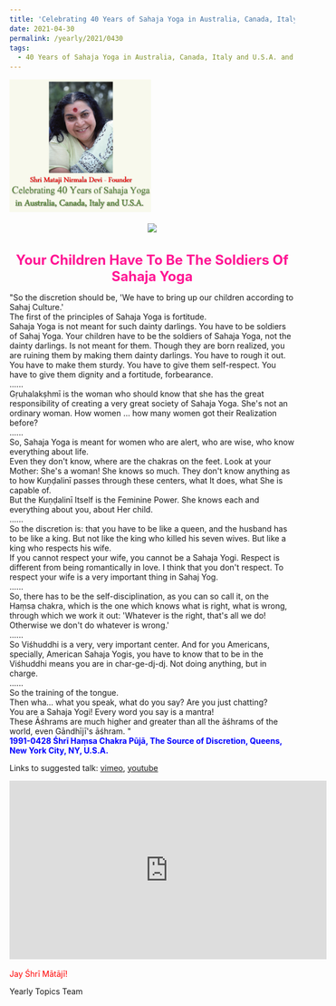 ```yaml
---
title: 'Celebrating 40 Years of Sahaja Yoga in Australia, Canada, Italy and U.S.A. and its Culture, Post 18'
date: 2021-04-30
permalink: /yearly/2021/0430
tags:
  - 40 Years of Sahaja Yoga in Australia, Canada, Italy and U.S.A. and its Culture
---
```


<div style="text-align: left"><img src="/images/Celebrating40YearsSahajaYoga.png" width="250" /></div><br>

<div style="text-align: center"><img src="/images/image693.png" /></div>

<br>
<p style="color:DeepPink; text-align:center">
<font size="+2"><b>Your Children Have To Be The Soldiers Of Sahaja Yoga</b><br></font>
</p>

<p>
"So the discretion should be, 'We have to bring up our children according to Sahaj Culture.'<br>
The first of the principles of Sahaja Yoga is fortitude.<br>
Sahaja Yoga is not meant for such dainty darlings. You have to be soldiers of Sahaj Yoga. Your children have to be the soldiers of Sahaja Yoga, not the dainty darlings. Is not meant for them. Though they are born realized, you are ruining them by making them dainty darlings. You have to rough it out. You have to make them sturdy. You have to give them self-respect. You have to give them dignity and a fortitude, forbearance.<br>
......<br>
Gṛuhalakṣhmī is the woman who should know that she has the great responsibility of creating a very great society of Sahaja Yoga. She's not an ordinary woman. How women ... how many women got their Realization before?<br>
......<br>
So, Sahaja Yoga is meant for women who are alert, who are wise, who know everything about life.<br>
Even they don't know, where are the chakras on the feet. Look at your Mother: She's a woman! She knows so much. They don't know anything as to how Kuṇḍalinī passes through these centers, what It does, what She is capable of.<br>
But the Kuṇḍalinī Itself is the Feminine Power. She knows each and everything about you, about Her child.<br>
......<br>
So the discretion is: that you have to be like a queen, and the husband has to be like a king. But not like the king who killed his seven wives. But like a king who respects his wife.<br>
If you cannot respect your wife, you cannot be a Sahaja Yogi. Respect is different from being romantically in love. I think that you don't respect. To respect your wife is a very important thing in Sahaj Yog.<br>
......<br>
So, there has to be the self-disciplination, as you can so call it, on the Haṃsa chakra, which is the one which knows what is right, what is wrong, through which we work it out: 'Whatever is the right, that's all we do! Otherwise we don't do whatever is wrong.'<br>
......<br>
So Viśhuddhi is a very, very important center. And for you Americans, specially, American Sahaja Yogis, you have to know that to be in the Viśhuddhi means you are in char-ge-dj-dj. Not doing anything, but in charge.<br>
......<br>
So the training of the tongue.<br>
Then wha... what you speak, what do you say? Are you just chatting?<br>
You are a Sahaja Yogi! Every word you say is a mantra!<br>
These Āśhrams are much higher and greater than all the āśhrams of the world, even Gāndhījī's āśhram. "<br>
<font color="blue"><b>1991-0428 Śhrī Haṃsa Chakra Pūjā, The Source of Discretion, Queens, New York City, NY, U.S.A.</b></font><br>
</p>

Links to suggested talk: <a href="https://vimeo.com/40629248"> vimeo</a>, <a href="https://www.youtube.com/watch?v=ixBt6h60JI0"> youtube</a><br>

<iframe width="560" height="315" src="https://www.youtube.com/embed/ixBt6h60JI0" title="YouTube video player" frameborder="0" allow="accelerometer; autoplay; clipboard-write; encrypted-media; gyroscope; picture-in-picture" allowfullscreen></iframe>

<p style="color:red;">Jay Śhrī Mātājī!<br></p>

Yearly Topics Team
